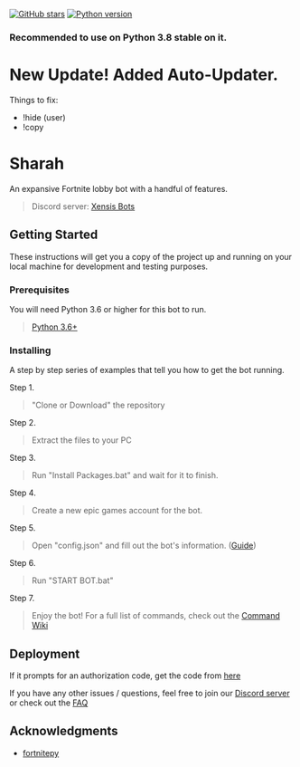 [![GitHub stars](https://img.shields.io/github/stars/KaosDrip/Xensis.svg)](https://github.com/KaosDrip/Xensis/stargazers)
[![Python version](https://img.shields.io/badge/python%2C%203.6%2C%203.7%2C%203.8%2C%203.9-blue.svg)](https://python.org)

### Recommended to use on Python 3.8 stable on it.

# New Update! Added Auto-Updater.
Things to fix:
- !hide (user)
- !copy

# Sharah

An expansive Fortnite lobby bot with a handful of features.

> Discord server: <a href="https://discord.gg/88r2ShB" target="_blank">Xensis Bots</a>

## Getting Started

These instructions will get you a copy of the project up and running on your local machine for development and testing purposes.

### Prerequisites

You will need Python 3.6 or higher for this bot to run.

> <a href="https://www.python.org/downloads/release/python-360/" target="_blank">Python 3.6+</a>


### Installing

A step by step series of examples that tell you how to get the bot running.

Step 1.

> "Clone or Download" the repository


Step 2.

> Extract the files to your PC


Step 3.

> Run "Install Packages.bat" and wait for it to finish.

Step 4.

> Create a new epic games account for the bot.

Step 5.

> Open "config.json" and fill out the bot's information. (<a href="https://github.com/KaosDrip/Xensis/wiki/Config-Guide" target="_blank">Guide</a>)

Step 6.

> Run "START BOT.bat"


Step 7.

> Enjoy the bot! For a full list of commands, check out the <a href="https://github.com/KaosDrip/Xensis/wiki/Commands" target="_blank">Command Wiki</a>


## Deployment

If it prompts for an authorization code, get the code from <a href="https://github.com/KaosDrip/Xensis/wiki/Authorization-Code" target="_blank">here</a>

If you have any other issues / questions, feel free to join our <a href="https://discord.gg/88r2ShB" target="_blank">Discord server</a> or check out the <a href="https://github.com/KaosDrip/Xensis/wiki/FAQ" target="_blank">FAQ</a>

## Acknowledgments

* <a href="https://fortnitepy.readthedocs.io/en/latest/intro.html" target="_blank">fortnitepy</a>
